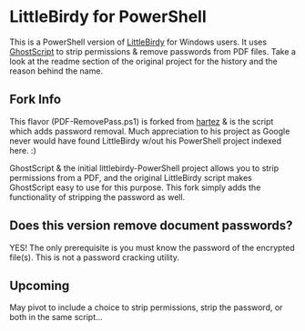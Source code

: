 # LittleBirdy for PowerShell

This is a PowerShell version of [LittleBirdy](https://github.com/jakepetroules/littlebirdy) for Windows users. It uses [GhostScript](http://www.ghostscript.com/) to strip permissions & remove passwords from PDF files. Take a look at the readme section of the original project for the history and the reason behind the name.

## Fork Info 

This flavor (PDF-RemovePass.ps1) is forked from [hartez](https://github.com/hartez/littlebirdy-powershell) & is the script which adds password removal. Much appreciation to his project as Google never would have found LittleBirdy w/out his PowerShell project indexed here.  :)

GhostScript & the initial littlebirdy-PowerShell project allows you to strip permissions from a PDF, and the original LittleBirdy script makes GhostScript easy to use for this purpose. This fork simply adds the functionality of stripping the password as well. 

## Does this version remove document passwords?

YES! The only prerequisite is you must know the password of the encrypted file(s). This is not a password cracking utility.

## Upcoming

May pivot to include a choice to strip permissions, strip the password, or both in the same script...

